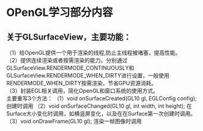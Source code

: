 # OPenGL学习部分内容
## 关于GLSurfaceView，主要功能：
（1）给OpenGL提供一个用于渲染的线程,防止主线程被堵塞，提高性能。  
（2）提供连续渲染或者按需渲染的能力。分别通过GLSurfaceView.RENDERMODE_CONTINUOUSLY和GLSurfaceView.RENDERMODE_WHEN_DIRTY进行设置，一般使用
 RENDERMODE_WHEN_DIRTY按需渲染，节省GPU资源消耗。  
（3）封装EGL相关调用，简化OpenGL和窗口系统的使用方式。  
 主要重写3个方法：
（1）void onSurfaceCreated(GL10 gl, EGLConfig config); 创建时调用
（2）void onSurfaceChanged(GL10 gl, int width, int height); 在Surface大小变化时调用，如横竖屏变化，以及在在Surface第一次创建时调用。   
（3）void onDrawFrame(GL10 gl); 渲染一帧图像时调用   
